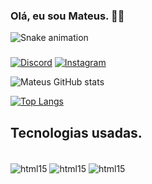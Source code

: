 
<!--
**mateuscd1/mateuscd1** is a ✨ _special_ ✨ repository because its `README.md` (this file) appears on your GitHub profile.

Here are some ideas to get you started:

- 🔭 I’m currently working on ...
- 🌱 I’m currently learning ...
- 👯 I’m looking to collaborate on ...
- 🤔 I’m looking for help with ...
- 💬 Ask me about ...
- 📫 How to reach me: ...
- 😄 Pronouns: ...
- ⚡ Fun fact: ...
-->

### Olá, eu sou Mateus. 🖐🏻

<img src="https://raw.githubusercontent.com/mateuscd1/mateuscd1/output/snake.svg" alt="Snake animation" />

###

[![Discord](https://img.shields.io/badge/Discord-7289DA?style=for-the-badge&logo=discord&logoColor=white)](https://discord.com/channels/283288153815646208)
[![Instagram](https://img.shields.io/badge/Instagram-E4405F?style=for-the-badge&logo=instagram&logoColor=white)]()

![Mateus GitHub stats](https://github-readme-stats.vercel.app/api?username=mateuscd1&show_icons=true&theme=radical)

[![Top Langs](https://github-readme-stats.vercel.app/api/top-langs/?username=mateuscd1)](https://github.com/anuraghazra/github-readme-stats)

## Tecnologias usadas.

<div style=><br/>
    <img align="center" alt="html15" src="https://img.shields.io/badge/Python-14354C?style=for-the-badge&logo=python&logoColor=white">
    <img align="center" alt="html15" src="https://img.shields.io/badge/C-00599C?style=for-the-badge&logo=c&logoColor=white">
    <img align="center" alt="html15" src="https://img.shields.io/badge/Java-ED8B00?style=for-the-badge&logo=openjdk&logoColor=white">

</div>
